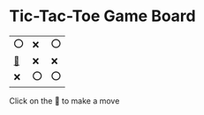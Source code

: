 # Tic-Tac-Toe Game Board
|   |   |   |
|---|---|---|
|⭕ |❌ |⭕ |
|[🔎](OXOOXXXOO.md) |❌ |❌ |
|❌ |⭕ |⭕ |

Click on the 🔎 to make a move